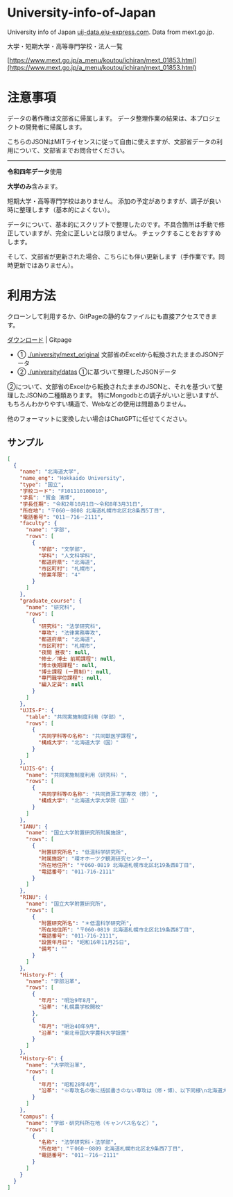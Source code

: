 # University-info-of-Japan

University info of Japan [uij-data.eju-express.com](https://uij-data.eju-express.com/). Data from mext.go.jp.

大学・短期大学・高等専門学校・法人一覧

[https://www.mext.go.jp/a_menu/koutou/ichiran/mext_01853.html](https://www.mext.go.jp/a_menu/koutou/ichiran/mext_01853.html)


# 注意事項

データの著作権は文部省に帰属します。
データ整理作業の結果は、本プロジェクトの開発者に帰属します。

こちらのJSONはMITライセンスに従って自由に使えますが、文部省データの利用について、文部省までお問合せください。

------

**令和四年データ**使用

**大学のみ**含みます。

短期大学・高等専門学校はありません。
添加の予定がありますが、調子が良い時に整理します（基本的によくない）。

データについて、基本的にスクリプトで整理したのです。不具合箇所は手動で修正していますが、完全に正しいとは限りません。
チェックすることをおすすめします。

そして、文部省が更新された場合、こちらにも伴い更新します（手作業です。同時更新ではありません）。

# 利用方法

クローンして利用するか、GitPageの静的なファイルにも直接アクセスできます。

[ダウンロード](https://codeload.github.com/EJU-Express/University-info-of-Japan/zip/refs/heads/master) | Gitpage

* ① [./university/mext_original](university/mext_original) 文部省のExcelから転換されたままのJSONデータ
* ② [./university/datas](university/datas) ①に基づいて整理したJSONデータ

②について、文部省のExcelから転換されたままのJSONと、それを基づいて整理したJSONの二種類あります。
特にMongodbとの調子がいいと思いますが、もちろんわかりやすい構造で、Webなどの使用は問題ありません。

他のフォーマットに変換したい場合はChatGPTに任せてください。

## サンプル

```json
[
  {
    "name": "北海道大学",
    "name_eng": "Hokkaido University",
    "type": "国立",
    "学校コード": "F101110100010",
    "学長": "寳金 清博",
    "学長任期": "令和2年10月1日～令和8年3月31日",
    "所在地": "〒060－0808 北海道札幌市北区北8条西5丁目",
    "電話番号": "011－716－2111",
    "faculty": {
      "name": "学部",
      "rows": [
        {
          "学部": "文学部",
          "学科": "人文科学科",
          "都道府県": "北海道",
          "市区町村": "札幌市",
          "修業年限": "4"
        }
      ]
    },
    "graduate_course": {
      "name": "研究科",
      "rows": [
        {
          "研究科": "法学研究科",
          "専攻": "法律実務専攻",
          "都道府県": "北海道",
          "市区町村": "札幌市",
          "夜間 昼夜": null,
          "修士／博士 前期課程": null,
          "博士後期課程": null,
          "博士課程 (一貫制)": null,
          "専門職学位課程": null,
          "編入定員": null
        }
      ]
    },
    "UJIS-F": {
      "table": "共同実施制度利用（学部）",
      "rows": [
        {
          "共同学科等の名称": "共同獣医学課程",
          "構成大学": "北海道大学（国）"
        }
      ]
    },
    "UJIS-G": {
      "name": "共同実施制度利用（研究科）",
      "rows": [
        {
          "共同学科等の名称": "共同資源工学専攻（修）",
          "構成大学": "北海道大学大学院（国）"
        }
      ]
    },
    "IANU": {
      "name": "国立大学附置研究所附属施設",
      "rows": [
        {
          "附置研究所名": "低温科学研究所",
          "附属施設": "環オホーツク観測研究センター",
          "所在地住所": "〒060-0819 北海道札幌市北区北19条西8丁目",
          "電話番号": "011-716-2111"
        }
      ]
    },
    "RINU": {
      "name": "国立大学附置研究所",
      "rows": [
        {
          "附置研究所名": "＊低温科学研究所",
          "所在地住所": "〒060-0819 北海道札幌市北区北19条西8丁目",
          "電話番号": "011-716-2111",
          "設置年月日": "昭和16年11月25日",
          "備考": ""
        }
      ]
    },
    "History-F": {
      "name": "学部沿革",
      "rows": [
        {
          "年月": "明治9年8月",
          "沿革": "札幌農学校開校"
        },
        {
          "年月": "明治40年9月",
          "沿革": "東北帝国大学農科大学設置"
        }
      ]
    },
    "History-G": {
      "name": "大学院沿革",
      "rows": [
        {
          "年月": "昭和28年4月",
          "沿革": "※専攻名の後に括弧書きのない専攻は（修・博）、以下同様\n北海道大学大学院（文学研究科（哲学専攻、東洋哲学専攻、心理学専攻、社会学専攻（修）、史学専攻、英米文学専攻、国文学専攻）、教育学研究科（教育学専攻、教育制度専攻）、法学研究科（民事法専攻（修））、経済学研究科（経済政策専攻（修））、理学研究科（数学専攻、物理学専攻、化学専攻、地質学鉱物学専攻、植物学専攻、動物学専攻）、工学研究科（土木工学専攻、鉱山工学専攻、機械工学専攻（修）、電気工学専攻、応用化学専攻、冶金工学専攻、建築工学専攻）、農学研究科（農学専攻、農業経済学専攻、農業生物学専攻、農芸化学専攻、畜産学専攻、農業工学専攻、林学専攻、林産学専攻）、獣医学研究科（予防治療学専攻、形態機能学専攻）、水産学研究科（水産学専攻））設置"
        }
      ]
    },
    "campus": {
      "name": "学部・研究科所在地（キャンパス名など）",
      "rows": [
        {
          "名称": "法学研究科・法学部",
          "所在地": "〒060－0809 北海道札幌市北区北9条西7丁目",
          "電話番号": "011－716－2111"
        }
      ]
    }
  }
]
```



